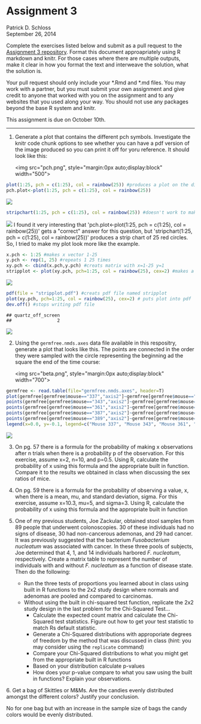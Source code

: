 # Assignment 3
Patrick D. Schloss  
September 26, 2014  

Complete the exercises listed below and submit as a pull request to the [Assignment 3 repository](http://www.github.com/microbialinformatics/assignment03).  Format this document approapriately using R markdown and knitr. For those cases where there are multiple outputs, make it clear in how you format the text and interweave the solution, what the solution is.

Your pull request should only include your *.Rmd and *.md files. You may work with a partner, but you must submit your own assignment and give credit to anyone that worked with you on the assignment and to any websites that you used along your way. You should not use any packages beyond the base R system and knitr.

This assignment is due on October 10th.

------

1.  Generate a plot that contains the different pch symbols. Investigate the knitr code chunk options to see whether you can have a pdf version of the image produced so you can print it off for yoru reference. It should look like this:

    <img src="pch.png", style="margin:0px auto;display:block" width="500">

```r
plot(1:25, pch = c(1:25), col = rainbow(25)) #produces a plot on the diagonal with 25 pch symbols in rainbow colors
pch.plot<-plot(1:25, pch = c(1:25), col = rainbow(25))
```

![](README.mkdanswers_files/figure-html/unnamed-chunk-1-1.png) 

```r
stripchart(1:25, pch = c(1:25), col = rainbow(25)) #doesn't work to make plot that looks like Pat's, but is stripchart as opposed to plot
```

![](README.mkdanswers_files/figure-html/unnamed-chunk-1-2.png) 
I found it very interesting that 'pch.plot<-plot(1:25, pch = c(1:25), col = rainbow(25))' gets a "correct" answer for this question, but 'stripchart(1:25, pch = c(1:25), col = rainbow(25))' produces a strip chart of 25 red circles. So, I tried to make my plot look more like the example.

```r
x.pch <- 1:25 #makes x vector 1-25
y.pch <- rep(1, 25) #repeats 1 25 times
xy.pch <- cbind(x.pch,y.pch) #creats matrix with x=1-25 y=1
stripplot <- plot(xy.pch, pch=1:25, col = rainbow(25), cex=2) #makes a plot that looks like Pat's example
```

![](README.mkdanswers_files/figure-html/unnamed-chunk-2-1.png) 

```r
pdf(file = "stripplot.pdf") #creats pdf file named stripplot
plot(xy.pch, pch=1:25, col = rainbow(25), cex=2) # puts plot into pdf
dev.off() #stops writing pdf file
```

```
## quartz_off_screen 
##                 2
```
<img src=stripplot.pdf>

2.  Using the `germfree.nmds.axes` data file available in this respositry, generate a plot that looks like this. The points are connected in the order they were sampled with the circle representing the beginning ad the square the end of the time course:

    <img src="beta.png", style="margin:0px auto;display:block" width="700">

```r
germfree <- read.table(file="germfree.nmds.axes", header=T)
plot(germfree[germfree$mouse=="337","axis2"]~germfree[germfree$mouse=="337","axis1"], col="black", pch=18, type="l")
points(germfree[germfree$mouse=="343","axis2"]~germfree[germfree$mouse=="343","axis1"], col="blue", pch=19, type="l")
points(germfree[germfree$mouse=="361","axis2"]~germfree[germfree$mouse=="361","axis1"], col="red", pch=20, type="l")
points(germfree[germfree$mouse=="387","axis2"]~germfree[germfree$mouse=="387","axis1"], col="green", pch=20, type="l")
points(germfree[germfree$mouse=="389","axis2"]~germfree[germfree$mouse=="389","axis1"], col="brown", pch=20, type="l")
legend(x=0.0, y=-0.1, legend=c("Mouse 337", "Mouse 343", "Mouse 361", "Mouse 387", "Mouse 389"), col=c("black", "blue", "red", "green", "brown"), lty=1, lwd=2)
```

![](README.mkdanswers_files/figure-html/unnamed-chunk-3-1.png) 

3.  On pg. 57 there is a formula for the probability of making x observations after n trials when there is a probability p of the observation.  For this exercise, assume x=2, n=10, and p=0.5.  Using R, calculate the probability of x using this formula and the appropriate built in function. Compare it to the results we obtained in class when discussing the sex ratios of mice.


4.  On pg. 59 there is a formula for the probability of observing a value, x, when there is a mean, mu, and standard deviation, sigma.  For this exercise, assume x=10.3, mu=5, and sigma=3.  Using R, calculate the probability of x using this formula and the appropriate built in function


5.  One of my previous students, Joe Zackular, obtained stool samples from 89 people that underwent colonoscopies.  30 of these individuals had no signs of disease, 30 had non-cancerous ademonas, and 29 had cancer.  It was previously suggested that the bacterium *Fusobacterium nucleatum* was associated with cancer.  In these three pools of subjects, Joe determined that 4, 1, and 14 individuals harbored *F. nucleatum*, respectively. Create a matrix table to represent the number of individuals with and without _F. nucleatum_ as a function of disease state.  Then do the following:

    * Run the three tests of proportions you learned about in class using built in R  functions to the 2x2 study design where normals and adenomas are pooled and compared to carcinomas.
    * Without using the built in chi-squared test function, replicate the 2x2 study design in the last problem for the Chi-Squared Test...
      * Calculate the expected count matrix and calculate the Chi-Squared test statistics. Figure out how to get your test statistic to match Rs default statistic.
      *	Generate a Chi-Squared distributions with approporiate degrees of freedom by the method that was discussed in class (hint: you may consider using the `replicate` command)
      * Compare your Chi-Squared distributions to what you might get from the appropriate built in R functions
      * Based on your distribution calculate p-values
      * How does your p-value compare to what you saw using the built in functions? Explain your observations.


6\.  Get a bag of Skittles or M&Ms.  Are the candies evenly distributed amongst the different colors?  Justify your conclusion.

No for one bag but with an increase in the sample size of bags the candy colors would be evenly distributed.
